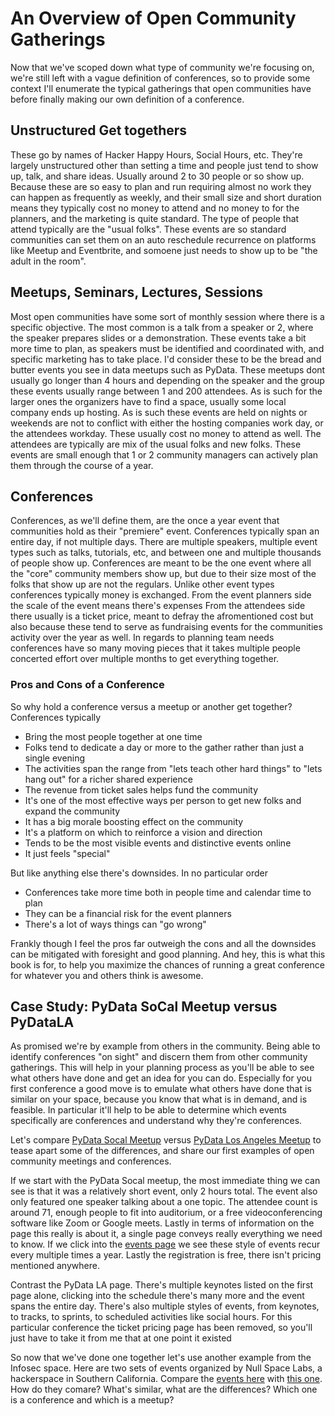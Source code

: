# An Overview of Open Community Gatherings
Now that we've scoped down what type of community we're focusing on,
we're still left with a vague definition of conferences,
so to provide some context I'll enumerate the typical gatherings that open communities have
before finally making our own definition of a conference.

## Unstructured Get togethers
These go by names of Hacker Happy Hours, Social Hours, etc. They're largely unstructured other
than setting a time and people just tend to show up, talk, and share ideas. Usually around 2 to 30
people or so show up. Because these are so easy to plan and run requiring almost no work they can
happen as frequently as weekly, and their small size and short duration means they typically cost
no money to attend and no money to for the planners, and the marketing is quite standard.
The type of people that attend typically are the "usual folks". These events are so standard
 communities can set them on an auto reschedule recurrence on platforms like Meetup
and Eventbrite, and somoene just needs to show up to be "the adult in the room".

## Meetups, Seminars, Lectures, Sessions
Most open communities have some sort of monthly session where there is a specific objective.
The most common is a talk from a speaker or 2, where the speaker prepares slides or a demonstration.
These events take a bit more time to plan, as speakers must be identified and coordinated with,
and specific marketing has to take place. I'd consider these to be the bread and butter events
you see in data meetups such as PyData. These meetups dont usually go longer than 4 hours and
depending on the speaker and the group these events usually range between 1 and 200 attendees.
As is such for the larger ones the organizers have to find a space, usually some local company
ends up hosting. As is such these events are held on nights or weekends are not to conflict
with either the hosting companies work day, or the attendees workday. These usually cost
no money to attend as well. The attendees are typically are mix of the usual folks and new folks.
These events are small enough that 1 or 2 community managers can actively plan them through the course
of a year.

## Conferences
Conferences, as we'll define them, are the once a year event that communities hold as their
"premiere" event. Conferences typically span an entire day, if not multiple days. There are
multiple speakers, multiple event types such as talks, tutorials, etc, and between one and multiple
thousands of people show up. Conferences are meant to be the one event where all the "core"
community members show up, but due to their size most of the folks that show up are not the regulars.
Unlike other event types conferences typically money is exchanged. From the event planners side 
the scale of the event means there's expenses From the attendees side there usually is a ticket
price, meant to defray the afromentioned cost but also because these tend to serve as fundraising
events for the communities activity over the year as well. In regards to planning team needs 
conferences have so many moving pieces that it takes multiple people concerted effort over
multiple months to get everything together.

### Pros and Cons of a Conference
So why hold a conference versus a meetup or another get together? Conferences typically

* Bring the most people together at one time
* Folks tend to dedicate a day or more to the gather rather than just a single evening
* The activities span the range from "lets teach other hard things" to "lets hang out" for a richer
shared experience
* The revenue from ticket sales helps fund the community
* It's one of the most effective ways per person to get new folks and expand the community
* It has a big morale boosting effect on the community
* It's a platform on which to reinforce a vision and direction
* Tends to be the most visible events and distinctive events online
* It just feels "special"

But like anything else there's downsides. In no particular order
* Conferences take more time both in people time and calendar time to plan
* They can be a financial risk for the event planners
* There's a lot of ways things can "go wrong"

Frankly though I feel the pros far outweigh the cons and all the downsides can be mitigated with
foresight and good planning. And hey, this is what this book is for, to help you maximize
the chances of running a great conference for whatever you and others think is awesome.

## Case Study: PyData SoCal Meetup versus PyDataLA
As promised we're by example from others in the community. Being able to identify
conferences "on sight" and discern them from other community gatherings. This  will help in your
planning process as you'll be able to see what others have done and get an idea for you can do.
Especially for you first conference a good move is to emulate what others have done
that is similar on your space, because you know that what is in demand, and is feasible. In
particular it'll help to be able to determine which events specifically are conferences
and understand why they're conferences.

Let's compare [PyData Socal Meetup](https://www.meetup.com/PyData-SoCal/events/272879575/)
versus [PyData Los Angeles Meetup](https://pydata.org/la2019/)
to tease apart some of the differences, and share our first examples of open community meetings
and conferences. 

If we start with the PyData Socal meetup, the most immediate thing we can see is that it was
a relatively short event, only 2 hours total. The event also only featured one speaker talking about
a one topic. The attendee count is around 71, enough people to fit into auditorium, or a free 
videoconferencing software like Zoom or Google meets. Lastly in terms of information on the page
this really is about it, a single page conveys really everything we need to know. If 
we click into the [events page](https://www.meetup.com/PyData-SoCal/events/past/) we see
these style of events recur every multiple times a year. Lastly the registration is
free, there isn't pricing mentioned anywhere.

Contrast the PyData LA page. There's multiple keynotes listed on the first page alone, clicking
into the schedule there's many more and the event spans the entire day. There's also
multiple styles of events, from keynotes, to tracks, to sprints, to scheduled activities like
social hours. For this particular conference the ticket pricing page has been removed, so you'll
just have to take it from me that at one point it existed

So now that we've done one together let's use another example from the Infosec space. Here
are two sets of events organized by Null Space Labs, a hackerspace in Southern California.
Compare the [events here](https://www.meetup.com/nullspacelabs/) with [this one](https://www.layerone.org/).
How do they comare? What's similar, what are the differences? Which one is a conference and which is a meetup?


